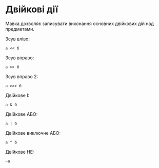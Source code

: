 # Двійкові дії

Мавка дозволяє записувати виконання основних двійкових дій над предметами.

Зсув вліво:

```мавка
а << б
```

Зсув вправо:

```мавка
а >> б
```

Зсув вправо 2:

```мавка
а >>> б
```

Двійкове І:

```мавка
а & б
```

Двійкове АБО:

```мавка
а | б
```

Двійкове виключне АБО:

```мавка
а ^ б
```

Двійкове НЕ:

```мавка
~а
```